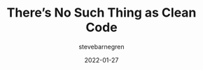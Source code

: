 ---
author: stevebarnegren
date: 2022-01-27
permalink: false
tags:
  - developer-experience
  - quality
target_url: https://www.steveonstuff.com/2022/01/27/no-such-thing-as-clean-code
title: There’s No Such Thing as Clean Code
---